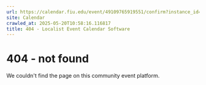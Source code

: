 ```yaml
---
url: https://calendar.fiu.edu/event/49109765919551/confirm?instance_id=49109765956439&return=https%3A%2F%2Fcalendar.fiu.edu%2Fcalendar%3Fevent_types%255B%255D%3D121722
site: Calendar
crawled_at: 2025-05-20T10:58:16.116817
title: 404 - Localist Event Calendar Software
---
```


# 404 - not found
We couldn't find the page on this community event platform.
